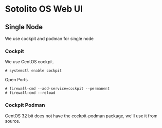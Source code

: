 # Sotolito OS Web UI

## Single Node
We use cockpit and podman for single node

### Cockpit

We use CentOS cockpit.

```
# systemctl enable cockpit
```

Open Ports

```
# firewall-cmd --add-service=cockpit --permanent
# firewall-cmd --reload

```

### Cockpit Podman

CentOS 32 bit does not have the cockpit-podman package, we'll use it from source.


